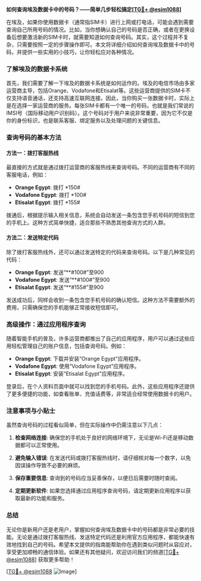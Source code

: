 **如何查询埃及数据卡中的号码？——简单几步轻松搞定[[TG💪+ @esim1088](https://t.me/s/esim1088)]**

在埃及，如果你使用数据卡（通常指SIM卡）进行上网或打电话，可能会遇到需要查询自己所用号码的情况。比如，当你想确认自己的号码是否正确，或者在更换设备后想要激活新的SIM卡时，就需要知道如何查询号码。其实，这个过程并不复杂，只需要按照一定的步骤操作即可。本文将详细介绍如何查询埃及数据卡中的号码，并提供一些实用的小技巧，让你轻松应对各种情况。

### 了解埃及的数据卡系统

首先，我们需要了解一下埃及的数据卡系统是如何运作的。埃及的电信市场由多家运营商主导，包括Orange、Vodafone和Etisalat等。这些运营商提供的SIM卡不仅支持语音通话，还支持高速互联网连接。因此，当你购买一张数据卡时，实际上是在选择一家运营商的服务。每张SIM卡都有一个唯一的号码，也就是我们常说的IMSI号（国际移动用户识别码）。这个号码对于用户来说非常重要，因为它不仅是你的身份标识，也是联系客服、绑定服务以及处理问题的关键信息。

### 查询号码的基本方法

#### 方法一：拨打客服热线

最直接的方式就是通过拨打运营商的客服热线来查询号码。不同的运营商有不同的客服电话，例如：

- **Orange Egypt**: 拨打 *150#
- **Vodafone Egypt**: 拨打 *100#
- **Etisalat Egypt**: 拨打 *155#

拨通后，根据提示输入相关信息，系统会自动发送一条包含您手机号码的短信到您的手机上。这种方式简单快捷，适合那些不熟悉其他查询方式的人群。

#### 方法二：发送特定代码

除了拨打客服热线外，还可以通过发送特定的代码来查询号码。以下是几种常见的代码：

- **Orange Egypt**: 发送“**#100#”至900
- **Vodafone Egypt**: 发送“**#100#”至900
- **Etisalat Egypt**: 发送“**#155#”至900

发送成功后，同样会收到一条包含您手机号码的确认短信。这种方法不需要额外的费用，只需确保您的手机能够正常接收短信即可。

### 高级操作：通过应用程序查询

随着智能手机的普及，许多运营商都推出了自己的应用程序，用户可以通过这些应用轻松管理自己的账户信息，包括查询号码。例如：

- **Orange Egypt**: 下载并安装“Orange Egypt”应用程序。
- **Vodafone Egypt**: 使用“Vodafone Egypt”应用程序。
- **Etisalat Egypt**: 安装“Etisalat Egypt”应用程序。

登录后，在个人资料页面中就可以找到您的手机号码。此外，这些应用程序还提供了更多便捷的功能，如查看账单、充值话费等，非常适合经常使用数据卡的用户。

### 注意事项与小贴士

虽然查询号码的过程看似简单，但在实际操作中仍需注意以下几点：

1. **检查网络连接**: 确保您的手机处于良好的网络环境下，无论是Wi-Fi还是移动数据都可以正常使用。
   
2. **避免输入错误**: 在发送代码或拨打客服热线时，请仔细核对每一个数字，以免因误操作导致不必要的麻烦。

3. **保存重要信息**: 查询到的号码应当妥善保存，以便日后需要时随时查阅。

4. **定期更新软件**: 如果您选择通过应用程序查询号码，请定期更新应用程序以获取最新的功能和服务。

### 总结

无论你是新用户还是老用户，掌握如何查询埃及数据卡中的号码都是非常必要的技能。无论是通过拨打客服热线、发送特定代码还是利用官方应用程序，都能快速有效地找到自己的号码。希望本文提供的指南能帮助你在遇到类似问题时从容应对，享受更加顺畅的通信体验。如果还有其他疑问，欢迎访问我们的频道[[TG💪+ @esim1088](https://t.me/s/esim1088)] 获取更多帮助！

[[TG💪+ @esim1088](https://t.me/s/esim1088) ![Image](https://i.postimg.cc/4NQfJmqS/Snipaste-2025-05-13-00-14-12.png)]